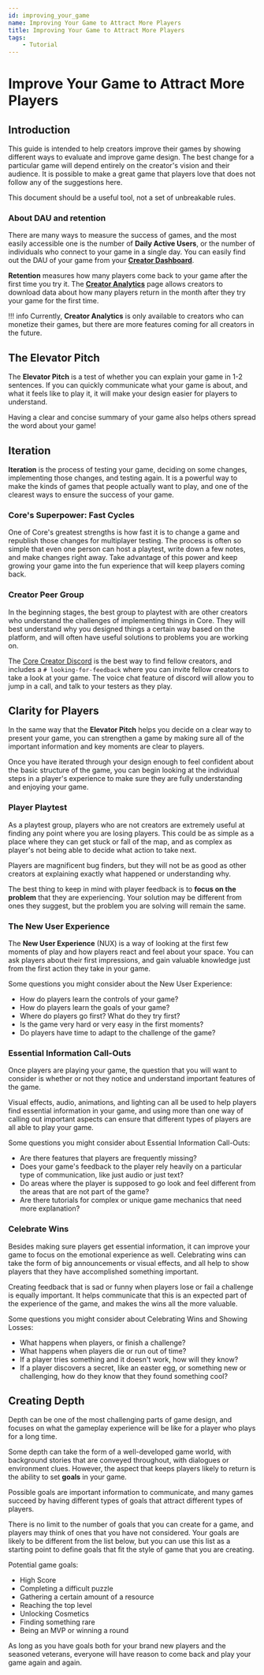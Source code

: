 ```yaml
---
id: improving_your_game
name: Improving Your Game to Attract More Players
title: Improving Your Game to Attract More Players
tags:
    - Tutorial
---
```


# Improve Your Game to Attract More Players

## Introduction

This guide is intended to help creators improve their games by showing different ways to evaluate and improve game design. The best change for a particular game will depend entirely on the creator's vision and their audience. It is possible to make a great game that players love that does not follow any of the suggestions here. 

This document should be a useful tool, not a set of unbreakable rules.

### About DAU and retention

There are many ways to measure the success of games, and the most easily accessible one is the number of **Daily Active Users**, or the number of individuals who connect to your game in a single day. You can easily find out the DAU of your game from your [**Creator Dashboard**](https://www.coregames.com/create/dashboard).

**Retention** measures how many players come back to your game after the first time you try it. The [**Creator Analytics**](creator_analytics.md) page allows creators to download data about how many players return in the month after they try your game for the first time.

!!! info
    Currently, **Creator Analytics** is only available to creators who can monetize their games, but there are more features coming for all creators in the future.

## The Elevator Pitch

The **Elevator Pitch** is a test of whether you can explain your game in 1-2 sentences. If you can quickly communicate what your game is about, and what it feels like to play it, it will make your design easier for players to understand. 

Having a clear and concise summary of your game also helps others spread the word about your game!

## Iteration 

**Iteration** is the process of testing your game, deciding on some changes, implementing those changes, and testing again. It is a powerful way to make the kinds of games that people actually want to play, and one of the clearest ways to ensure the success of your game. 

### Core's Superpower: Fast Cycles

One of Core's greatest strengths is how fast it is to change a game and republish those changes for multiplayer testing. The process is often so simple that even one person can host a playtest, write down a few notes, and make changes right away. Take advantage of this power and keep growing your game into the fun experience that will keep players coming back.

### Creator Peer Group 

In the beginning stages, the best group to playtest with are other creators who understand the challenges of implementing things in Core. They will best understand why you designed things a certain way based on the platform, and will often have useful solutions to problems you are working on.

The [Core Creator Discord](https://discord.gg/core-creators) is the best way to find fellow creators, and includes a `# looking-for-feedback` where you can invite fellow creators to take a look at your game. The voice chat feature of discord will allow you to jump in a call, and talk to your testers as they play.


## Clarity for Players

In the same way that the **Elevator Pitch** helps you decide on a clear way to present your game, you can strengthen a game by making sure all of the important information and key moments are clear to players. 

Once you have iterated through your design enough to feel confident about the basic structure of the game, you can begin looking at the individual steps in a player's experience to make sure they are fully understanding and enjoying your game.

### Player Playtest

As a playtest group, players who are not creators are extremely useful at finding any point where you are losing players. This could be as simple as a place where they can get stuck or fall of the map, and as complex as player's not being able to decide what action to take next.

Players are magnificent bug finders, but they will not be as good as other creators at explaining exactly what happened or understanding why.

The best thing to keep in mind with player feedback is to **focus on the problem** that they are experiencing. Your solution may be different from ones they suggest, but the problem you are solving will remain the same. 

### The New User Experience

The **New User Experience** (NUX) is a way of looking at the first few moments of play and how players react and feel about your space. You can ask players about their first impressions, and gain valuable knowledge just from the first action they take in your game.

Some questions you might consider about the New User Experience:

- How do players learn the controls of your game?
- How do players learn the goals of your game?
- Where do players go first? What do they try first?
- Is the game very hard or very easy in the first moments?
- Do players have time to adapt to the challenge of the game?

### Essential Information Call-Outs

Once players are playing your game, the question that you will want to consider is whether or not they notice and understand important features of the game.

Visual effects, audio, animations, and lighting can all be used to help players find essential information in your game, and using more than one way of calling out important aspects can ensure that different types of players are all able to play your game. 

Some questions you might consider about Essential Information Call-Outs:

- Are there features that players are frequently missing?
- Does your game's feedback to the player rely heavily on a particular type of communication, like just audio or just text?
- Do areas where the player is supposed to go look and feel different from the areas that are not part of the game?
- Are there tutorials for complex or unique game mechanics that need more explanation?

### Celebrate Wins

Besides making sure players get essential information, it can improve your game to focus on the emotional experience as well. Celebrating wins can take the form of big announcements or visual effects, and all help to show players that they have accomplished something important.

Creating feedback that is sad or funny when players lose or fail a challenge is equally important. It helps communicate that this is an expected part of the experience of the game, and makes the wins all the more valuable.

Some questions you might consider about Celebrating Wins and Showing Losses:

- What happens when players, or finish a challenge?
- What happens when players die or run out of time?
- If a player tries something and it doesn't work, how will they know?
- If a player discovers a secret, like an easter egg, or something new or challenging, how do they know that they found something cool?

## Creating Depth

Depth can be one of the most challenging parts of game design, and focuses on what the gameplay experience will be like for a player who plays for a long time. 

Some depth can take the form of a well-developed game world, with background stories that are conveyed throughout, with dialogues or environment clues. However, the aspect that keeps players likely to return is the ability to set **goals** in your game. 

Possible goals are important information to communicate, and many games succeed by having different types of goals that attract different types of players.

There is no limit to the number of goals that you can create for a game, and players may think of ones that you have not considered. Your goals are likely to be different from the list below, but you can use this list as a starting point to define goals that fit the style of game that you are creating.

Potential game goals:

- High Score
- Completing a difficult puzzle
- Gathering a certain amount of a resource
- Reaching the top level
- Unlocking Cosmetics
- Finding something rare
- Being an MVP or winning a round

As long as you have goals both for your brand new players and the seasoned veterans, everyone will have  reason to come back and play your game again and again.